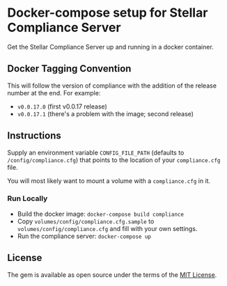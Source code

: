 # Docker-compose setup for Stellar Compliance Server

Get the Stellar Compliance Server up and running in a docker container.

## Docker Tagging Convention

This will follow the version of compliance with the addition of the release number at the end. For example:

- `v0.0.17.0` (first v0.0.17 release)
- `v0.0.17.1` (there's a problem with the image; second release)

## Instructions

Supply an environment variable `CONFIG_FILE_PATH` (defaults to `/config/compliance.cfg`) that points to the location of your `compliance.cfg` file.

You will most likely want to mount a volume with a `compliance.cfg` in it.

### Run Locally

- Build the docker image: `docker-compose build compliance`
- Copy `volumes/config/compliance.cfg.sample` to `volumes/config/compliance.cfg` and fill with your own settings.
- Run the compliance server: `docker-compose up`

## License
The gem is available as open source under the terms of the [MIT License](http://opensource.org/licenses/MIT).
